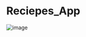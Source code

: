 # Reciepes_App

![image](https://github.com/Hadhemi33/Reciepes-App/assets/109398819/b50c528f-3cee-427e-98b2-0a4e69ed3c62)
